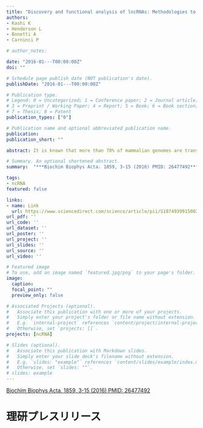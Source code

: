 ```yaml
---
title: "Discovery and functional analysis of lncRNAs: Methodologies to investigate an uncharacterized transcriptome"
authors:
- Kashi K
- Henderson L
- Bonetti A
- Carninci P

# author_notes:

date: "2016-01---T00:00:00Z"
doi: ""

# Schedule page publish date (NOT publication's date).
publishDate: "2016-01---T00:00:00Z"

# Publication type.
# Legend: 0 = Uncategorized; 1 = Conference paper; 2 = Journal article;
# 3 = Preprint / Working Paper; 4 = Report; 5 = Book; 6 = Book section;
# 7 = Thesis; 8 = Patent
publication_types: ["0"]

# Publication name and optional abbreviated publication name.
publication:
publication_short: ""

abstract: It is known that more than 70% of mammalian genomes are transcribed, yet the vast majority of transcripts do not code for proteins. Are these noncoding transcripts merely transcriptional noise, or do they serve a biological purpose? Recent developments in genomic analysis technologies, especially sequencing methods, have allowed researchers to create a large atlas of transcriptomes, study subcellular localization, and investigate potential interactions with proteins for a growing number of transcripts. Here, we review the current methodologies available for discovering and investigating functions of long noncoding RNAs (lncRNAs), which require a wide variety of applications to study their potential biological roles.

# Summary. An optional shortened abstract.
summary:  "***Biochim Biophys Acta. 1859, 3-15 (2016) PMID: 26477492***"

tags:
- ncRNA
featured: false

links:
- name: Link
  url: https://www.sciencedirect.com/science/article/pii/S1874939915002163
url_pdf: ''
url_code: ''
url_dataset: ''
url_poster: ''
url_project: ''
url_slides: ''
url_source: ''
url_video: ''

# Featured image
# To use, add an image named `featured.jpg/png` to your page's folder. 
image:
  caption:
  focal_point: ""
  preview_only: false

# Associated Projects (optional).
#   Associate this publication with one or more of your projects.
#   Simply enter your project's folder or file name without extension.
#   E.g. `internal-project` references `content/project/internal-project/index.md`.
#   Otherwise, set `projects: []`.
projects: [ncRNA]

# Slides (optional).
#   Associate this publication with Markdown slides.
#   Simply enter your slide deck's filename without extension.
#   E.g. `slides: "example"` references `content/slides/example/index.md`.
#   Otherwise, set `slides: ""`.
# slides: example
---
```

[Biochim Biophys Acta. 1859, 3-15 (2016) PMID: 26477492](https://www.sciencedirect.com/science/article/pii/S1874939915002163)

# 理研プレスリリース

